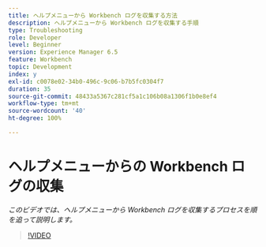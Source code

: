 ```yaml
---
title: ヘルプメニューから Workbench ログを収集する方法
description: ヘルプメニューから Workbench ログを収集する手順
type: Troubleshooting
role: Developer
level: Beginner
version: Experience Manager 6.5
feature: Workbench
topic: Development
index: y
exl-id: c0078e02-34b0-496c-9c06-b7b5fc0304f7
duration: 35
source-git-commit: 48433a5367c281cf5a1c106b08a1306f1b0e8ef4
workflow-type: tm+mt
source-wordcount: '40'
ht-degree: 100%

---
```


# ヘルプメニューからの Workbench ログの収集

*このビデオでは、ヘルプメニューから Workbench ログを収集するプロセスを順を追って説明します。*

>[!VIDEO](https://video.tv.adobe.com/v/335501?quality=12&learn=on)
